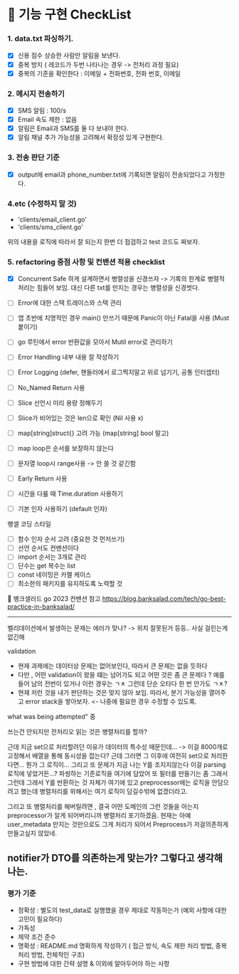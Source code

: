# 📌 기능 구현 CheckList

### 1. data.txt 파싱하기.
- [x] 신용 점수 상승한 사람만 알림을 보낸다.
- [x] 중복 방지 ( 레코드가 두번 나타나는 경우 -> 전처리 과정 필요)
- [x] 중복의 기준을 확인한다 : 이메일 + 전화번호, 전화 번호, 이메일

### 2. 메시지 전송하기
- [x] SMS 알림 : 100/s
- [x] Email 속도 제한 : 없음
- [x] 알림은 Email과 SMS를 둘 다 보내야 한다.
- [x] 알림 채널 추가 가능성을 고려해서 확장성 있게 구현한다.

### 3. 전송 판단 기준
- [x] output에 email과 phone_number.txt에 기록되면 알림이 전송되었다고 가정한다.

### 4.etc (수정하지 말 것)
- 'clients/email_client.go'
- 'clients/sms_client.go'

위의 내용을 로직에 따라서 잘 되는지 한번 더 점검하고 test 코드도 짜보자.


### 5. refactoring 중점 사항 및 컨밴션 적용 checklist
- [x] Concurrent Safe 하게 설계하면서 병렬성을 신경쓰자 -> 기록의 한계로 병렬적 처리는 힘들어 보임. 대신 다른 txt를 만지는 경우는 병렬성을 신경썻다.
- [ ] Error에 대한 스택 트레이스와 스택 관리
- [ ] 앱 초반에 치명적인 경우 main() 만쓰기 때문에 Panic이 아닌 Fatal을 사용 (Must 붙이기)
- [ ] go 루틴에서 error 반환값을 모아서 Mutil error로 관리하기
- [ ] Error Handling 내부 내용 잘 작성하기 
- [ ] Error Logging (defer, 핸들러에서 로그찍지말고 위로 넘기기, 공통 인터셉터)
- [ ] No_Named Return 사용
- [ ] Slice 선언시 미리 용량 정해두기
- [ ] Slice가 비어있는 것은 len으로 확인 (Nil 사용 x)
- [ ] map[string]struct{} 고려 가능 (map[string] bool 말고)
- [ ] map loop은 순서를 보장하지 않는다
- [ ] 문자열 loop시 range사용 -> 안 쓸 것 같긴함
- [ ] Early Return 사용
- [ ] 시간을 다룰 때 Time.duration 사용하기
- [ ] 기본 인자 사용하기 (default 인자)


뱅샐 코딩 스타일
- [ ] 함수 인자 순서 고려 (중요한 것 먼저쓰기)
- [ ] 선언 순서도 컨밴션이다
- [ ] import 순서는 3개로 관리 
- [ ] 단수는 get 복수는 list
- [ ] const 네이밍은 카멜 케이스
- [ ] 최소한의 패키지를 유지하도록 노력할 것

📌 뱅크샐러드 go 2023 컨밴션 참고
https://blog.banksalad.com/tech/go-best-practice-in-banksalad/

---

벨리데이션에서 발생하는 문제는 에러가 맞나? -> 위치 잘못된거 등등.. 사실 걸린는게 없긴해

validation
- 현재 과제에는 데이터상 문제는 없어보인다, 따라서 큰 문제는 없을 듯하다
- 다만 , 어떤 validation이 왔을 떄는 넘어가도 되고 어떤 것은 좀 큰 문제다 ? 예를 들어 남의 전번이 있거나 이런 경우는 ㄱㅊ 그런데 단순 오타다 한 번 안가도 ㄱㅊ? 
- 현재 저런 것을 내가 판단하는 것은 맞지 않아 보임. 따라서, 분기 가능성을 열어주고 error stack을 쌓아보자. <- 나중에 필요한 경우 수정할 수 있도록.



what was being attempted" 중



쓰는건 안되지만 전처리오 읽는 것은 병렬처리를 할까?

근데 지금 set으로 처리할려던 이유가 데이터의 특수성 때문인데... -> 이걸 8000개로 고정해서 배열을 통해 동시성을 잡는다? 근데 그러면 
그 이후에 여전히 set으로 처리한다면... 뭔가 그 로직이...
그리고 또 문제가 지금 나는 Y를 조지지않는다 이걸 parsing 로직에 넣었거든...? 파씽하는 기준로직을 여기에 담았어 또 필터를 만들기는 좀 그래서
그런데 그래서 Y를 반환하는 것 자체가 여기에 있고 preprocessor에는 로직을 안담으려고 했는데 병렬처리를 위해서는 여기 로직이 담길수밖에 없겠더라고.

그리고 또 병렬처리를 해버릴려면 , 결국 어떤 도메인의 그런 것들을 아는지 preprocessor가 알게 되어버리니까 병렬처리 포기하겠음. 
현재는 아예 user_metadata 만지는 것만으로도 그게 처리가 되어서 Preprocess가 저걸의존하게 만들고싶지 않았네.

notifier가 DTO를 의존하는게 맞는가? 그렇다고 생각해 나는.
---
### 평가 기준

- 정확성 : 별도의 test_data로 실행했을 경우 제대로 작동하는가 (예외 사항에 대한 고민이 필요하다)
- 가독성
- 제약 조건 준수
- 명확성 : README.md 명확하게 작성하기 ( 접근 방식, 속도 제한 처리 방법, 중복 처리 방법, 전체적인 구조)
- 구현 방법에 대한 간략 설명 & 이외에 알아두어야 하는 사항